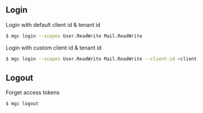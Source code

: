 ## Login
Login with default client id & tenant id

```sh
$ mgc login --scopes User.ReadWrite Mail.ReadWrite
```

Login with custom client id & tenant id

```sh
$ mgc login --scopes User.ReadWrite Mail.ReadWrite --client-id <client id> --tenant-id <tenant id>
```

## Logout
Forget access tokens

```sh
$ mgc logout
```